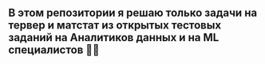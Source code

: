 ## В этом репозитории я решаю только задачи на тервер и матстат из открытых тестовых заданий на Аналитиков данных и на ML специалистов 👨‍💻
